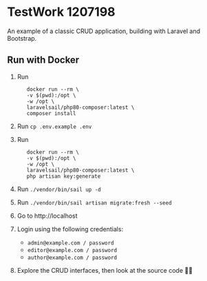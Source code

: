 # TestWork 1207198

An example of a classic CRUD application, building with Laravel and Bootstrap.

## Run with Docker

1. Run
    ```
       docker run --rm \
       -v $(pwd):/opt \
       -w /opt \
       laravelsail/php80-composer:latest \
       composer install
    ```

1. Run `cp .env.example .env`
1. Run

    ```
       docker run --rm \
       -v $(pwd):/opt \
       -w /opt \
       laravelsail/php80-composer:latest \
       php artisan key:generate
    ```

1. Run `./vendor/bin/sail up -d`
1. Run `./vendor/bin/sail artisan migrate:fresh --seed`
1. Go to http://localhost
1. Login using the following credentials:
    * `admin@example.com / password`
    * `editor@example.com / password`
    * `author@example.com / password`
1. Explore the CRUD interfaces, then look at the source code 🧑‍💻
